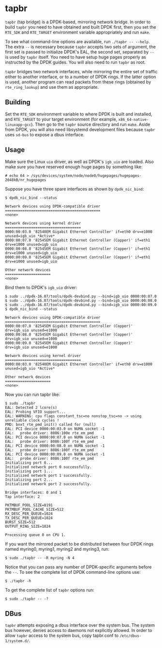 tapbr
=====

`tapbr` (tap bridge) is a DPDK-based, mirroring network bridge. In
order to build `tapbr` you need to have obtained and built DPDK first,
then you set the `RTE_SDK` and `RTE_TARGET` environment variable
appropriately and run `make`.

To see what command-line options are available, run `./tapbr --
--help`. The extra `--` is necessary because `tapbr` accepts two sets
of argument, the first set is passed to initialize DPDK's EAL, the
second set, separated by `--` is used by `tapbr` itself. You need to
have setup huge pages properly as instructed by the DPDK guides. You
will also need to run `tapbr` as root.

`tapbr` bridges two network interfaces, while mirroring the entire set
of traffic either to another interface, or to a number of DPDK
rings. If the latter option is used, another program can read packets
from these rings (obtained by `rte_ring_lookup`) and use them as
appropriate.

## Building

Set the `RTE_SDK` environment variable to where DPDK is built and
installed, and `RTE_TARGET` to your target environment (for example,
`x86_64-native-linuxapp-gcc`). Then go to the `tapbr` source directory
and run `make`. Aside from DPDK, you will also need libsystemd
development files because `tapbr` uses `sd-bus` to expose a dbus
interface.

## Usage

Make sure the Linux `uio` driver, as well as DPDK's `igb_uio` are
loaded. Also make sure you have reserved enough huge pages by
something like:

    # echo 64 > /sys/devices/system/node/node0/hugepages/hugepages-2048kB/nr_hugepages

Suppose you have three spare interfaces as shown by `dpdk_nic_bind`:

    $ dpdk_nic_bind --status

    Network devices using DPDK-compatible driver
    ============================================
    <none>

    Network devices using kernel driver
    ===================================
    0000:00:03.0 '82540EM Gigabit Ethernet Controller' if=eth0 drv=e1000 unused=igb_uio *Active*
    0000:00:07.0 '82545EM Gigabit Ethernet Controller (Copper)' if=eth1 drv=e1000 unused=igb_uio
    0000:00:08.0 '82545EM Gigabit Ethernet Controller (Copper)' if=eth1 drv=e1000 unused=igb_uio
    0000:00:09.0 '82545EM Gigabit Ethernet Controller (Copper)' if=eth1 drv=e1000 unused=igb_uio

    Other network devices
    =====================
    <none>

Bind them to DPDK's `igb_uio` driver:

    $ sudo ../dpdk-16.07/tools/dpdk-devbind.py --bind=igb_uio 0000:00:07.0
    $ sudo ../dpdk-16.07/tools/dpdk-devbind.py --bind=igb_uio 0000:00:08.0
    $ sudo ../dpdk-16.07/tools/dpdk-devbind.py --bind=igb_uio 0000:00:09.0
    $ dpdk_nic_bind --status

    Network devices using DPDK-compatible driver
    ============================================
    0000:00:07.0 '82545EM Gigabit Ethernet Controller (Copper)' drv=igb_uio unused=e1000
    0000:00:08.0 '82545EM Gigabit Ethernet Controller (Copper)' drv=igb_uio unused=e1000
    0000:00:09.0 '82545EM Gigabit Ethernet Controller (Copper)' drv=igb_uio unused=e1000

    Network devices using kernel driver
    ===================================
    0000:00:03.0 '82540EM Gigabit Ethernet Controller' if=eth0 drv=e1000 unused=igb_uio *Active*

    Other network devices
    =====================
    <none>

Now you can run tapbr like:

    $ sudo ./tapbr
    EAL: Detected 2 lcore(s)
    EAL: Probing VFIO support...
    EAL: WARNING: cpu flags constant_tsc=no nonstop_tsc=no -> using unreliable clock cycles !
    PMD: bnxt_rte_pmd_init() called for (null)
    EAL: PCI device 0000:00:03.0 on NUMA socket -1
    EAL:   probe driver: 8086:100e rte_em_pmd
    EAL: PCI device 0000:00:07.0 on NUMA socket -1
    EAL:   probe driver: 8086:100f rte_em_pmd
    EAL: PCI device 0000:00:08.0 on NUMA socket -1
    EAL:   probe driver: 8086:100f rte_em_pmd
    EAL: PCI device 0000:00:09.0 on NUMA socket -1
    EAL:   probe driver: 8086:100f rte_em_pmd
    Initializing port 0...
    Initialized network port 0 successfully.
    Initializing port 1...
    Initialized network port 1 successfully.
    Initializing port 2...
    Initialized network port 2 successfully.

    Bridge interfaces: 0 and 1
    Tap interface: 2

    PKTMBUF_POOL_SIZE=8191
    PKTMBUF_POOL_CACHE_SIZE=512
    RX_DESC_PER_QUEUE=1024
    TX_DESC_PER_QUEUE=1024
    BURST_SIZE=512
    OUTPUT_RING_SIZE=1024

    Processing queue 0 on CPU 1.

If you want the mirrored packet to be distributed between four DPDK
rings named myring0, myring1, myring2 and myring3, run:

    $ sudo ./tapbr -- -R myring -N 4

Notice that you can pass any number of DPDK-specific arguments before
the `--`. To see the complete list of DPDK command-line options use:

    $ ./tapbr -h

To get the complete list of `tapbr` options run:

    $ sudo ./tapbr -- -?

## DBus

`tapbr` attempts exposing a dbus interface over the system bus. The
system bus however, denies access to daemons not explicitly
allowed. In order to allow `tapbr` access to the system bus, copy
tapbr.conf to `/etc/dbus-1/system.d/`.
